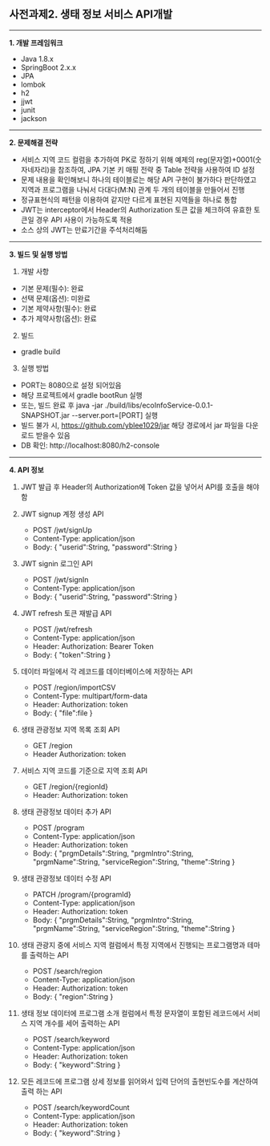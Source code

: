 **사전과제2. 생태 정보 서비스 API개발**
--
---


**1. 개발 프레임워크**
* Java 1.8.x
* SpringBoot 2.x.x
* JPA
* lombok
* h2
* jjwt
* junit
* jackson

---

**2. 문제해결 전략**
* 서비스 지역 코드 컬럼을 추가하여 PK로 정하기 위해 예제의 reg(문자열)+0001(숫자네자리)을 참조하여, JPA 기본 키 매핑 전략 중 Table 전략을 사용하여 ID 설정
* 문제 내용을 확인해보니 하나의 테이블로는 해당 API 구현이 불가하다 판단하였고 지역과 프로그램을 나눠서 다대다(M:N) 관계 두 개의 테이블을 만들어서 진행
* 정규표현식의 패턴을 이용하여 같지만 다르게 표현된 지역들을 하나로 통합
* JWT는 interceptor에서 Header의 Authorization 토큰 값을 체크하여 유효한 토큰일 경우 API 사용이 가능하도록 적용
* 소스 상의 JWT는 만료기간을 주석처리해둠
 

---
**3. 빌드 및 실행 방법**
1. 개발 사항
 * 기본 문제(필수): 완료
 * 선택 문제(옵션): 미완료
 * 기본 제약사항(필수): 완료
 * 추가 제약사항(옵션): 완료    

2. 빌드
 * gradle build

3. 실행 방법
 * PORT는 8080으로 설정 되어있음
 * 해당 프로젝트에서 gradle bootRun 실행
 * 또는, 빌드 완료 후 java -jar ./build/libs/ecoInfoService-0.0.1-SNAPSHOT.jar --server.port=[PORT] 실행
 * 빌드 불가 시, https://github.com/yblee1029/jar 해당 경로에서 jar 파일을 다운로드 받을수 있음
 * DB 확인: http://localhost:8080/h2-console
---

**4. API 정보**
1. JWT 발급 후 Header의 Authorization에 Token 값을 넣어서 API를 호출을 해야 함  

2. JWT signup 계정 생성 API
    * POST /jwt/signUp
    * Content-Type: application/json
    * Body: { "userid":String, "password":String }  
   
3. JWT signin 로그인 API
    * POST /jwt/signIn
    * Content-Type: application/json
    * Body: { "userid":String, "password":String }  
   
4. JWT refresh 토큰 재발급 API 
    * POST /jwt/refresh
    * Content-Type: application/json
    * Header: Authorization: Bearer Token
    * Body: { "token":String }  

5.  데이터 파일에서 각 레코드를 데이터베이스에 저장하는 API 
    * POST /region/importCSV
    * Content-Type: multipart/form-data
    * Header: Authorization: token
    * Body: { "file":file } 

6. 생태 관광정보 지역 목록 조회 API 
    * GET /region
    * Header Authorization: token

7. 서비스 지역 코드를 기준으로 지역 조회 API 
    * GET /region/{regionId}
    * Header: Authorization: token

8. 생태 관광정보 데이터 추가 API
    * POST /program
    * Content-Type: application/json
    * Header: Authorization: token
    * Body: { "prgmDetails":String, "prgmIntro":String, "prgmName":String, "serviceRegion":String, "theme":String }
    
9. 생태 관광정보 데이터 수정 API
    * PATCH /program/{programId}
    * Content-Type: application/json
    * Header: Authorization: token
    * Body: { "prgmDetails":String, "prgmIntro":String, "prgmName":String, "serviceRegion":String, "theme":String }
    
10. 생태 관광지 중에 서비스 지역 컬럼에서 특정 지역에서 진행되는 프로그램명과 테마를 출력하는 API
    * POST /search/region
    * Content-Type: application/json
    * Header: Authorization: token
    * Body: { "region":String }
    
11. 생태 정보 데이터에 프로그램 소개 컬럼에서 특정 문자열이 포함된 레코드에서 서비스 지역 개수를 세어 출력하는 API
    * POST /search/keyword
    * Content-Type: application/json
    * Header: Authorization: token
    * Body: { "keyword":String }
    
12. 모든 레코드에 프로그램 상세 정보를 읽어와서 입력 단어의 출현빈도수를 계산하여 출력 하는 API
    * POST /search/keywordCount
    * Content-Type: application/json
    * Header: Authorization: token
    * Body: { "keyword":String }
